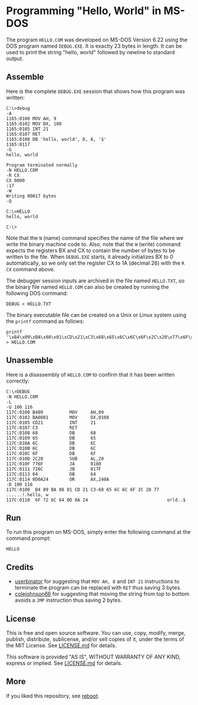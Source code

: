 Programming "Hello, World" in MS-DOS
====================================

The program `HELLO.COM` was developed on MS-DOS Version 6.22 using the
DOS program named `DEBUG.EXE`. It is exactly 23 bytes in length. It
can be used to print the string "hello, world" followed by newline to
standard output.


Assemble
--------

Here is the complete `DEBUG.EXE` session that shows how this program
was written:

```
C:\>debug
-A
1165:0100 MOV AH, 9
1165:0102 MOV DX, 108
1165:0105 INT 21
1165:0107 RET
1165:0108 DB 'hello, world', D, A, '$'
1165:0117
-G
hello, world

Program terminated normally
-N HELLO.COM
-R CX
CX 0000
:17
-W
Writing 00017 bytes
-Q

C:\>HELLO
hello, world

C:\>
```

Note that the `N` (name) command specifies the name of the file where
we write the binary machine code to. Also, note that the `W` (write)
command expects the registers BX and CX to contain the number of bytes
to be written to the file. When `DEBUG.EXE` starts, it already
initializes BX to 0 automatically, so we only set the register CX to
1A (decimal 26) with the `R CX` command above.

The debugger session inputs are archived in the file named
`HELLO.TXT`, so the binary file named `HELLO.COM` can also be created
by running the following DOS command:

```
DEBUG < HELLO.TXT
```

The binary executable file can be created on a Unix or Linux system
using the `printf` command as follows:

```
printf '\xB4\x09\xBA\x08\x01\xCD\x21\xC3\x68\x65\x6C\x6C\x6F\x2C\x20\x77\x6F\x72\x6C\x64\x0D\x0A\x24' > HELLO.COM
```


Unassemble
----------

Here is a disassembly of `HELLO.COM` to confirm that it has been
written correctly:

```
C:\>DEBUG
-N HELLO.COM
-L
-U 100 116
117C:0100 B409          MOV     AH,09
117C:0102 BA0801        MOV     DX,0108
117C:0105 CD21          INT     21
117C:0107 C3            RET
117C:0108 68            DB      68
117C:0109 65            DB      65
117C:010A 6C            DB      6C
117C:010B 6C            DB      6C
117C:010C 6F            DB      6F
117C:010D 2C20          SUB     AL,20
117C:010F 776F          JA      0180
117C:0111 726C          JB      017F
117C:0113 64            DB      64
117C:0114 0D0A24        OR      AX,240A
-D 100 116
117C:0100  B4 09 BA 08 01 CD 21 C3-68 65 6C 6C 6F 2C 20 77   ......!.hello, w
117C:0110  6F 72 6C 64 0D 0A 24                              orld..$
```


Run
---

To run this program on MS-DOS, simply enter the following command at
the command prompt:

```
HELLO
```


Credits
-------

- [userbinator](https://news.ycombinator.com/user?id=userbinator) for
  suggesting that `MOV AH, 0` and `INT 21` instructions to terminate
  the program can be replaced with `RET` thus saving 3 bytes.
- [colejohnson66](https://news.ycombinator.com/user?id=colejohnson66)
  for suggesting that moving the string from top to bottom avoids a
  `JMP` instruction thus saving 2 bytes.


License
-------

This is free and open source software. You can use, copy, modify,
merge, publish, distribute, sublicense, and/or sell copies of it,
under the terms of the MIT License. See [LICENSE.md][L] for details.

This software is provided "AS IS", WITHOUT WARRANTY OF ANY KIND,
express or implied. See [LICENSE.md][L] for details.

[L]: LICENSE.md


More
----

If you liked this repository, see
[reboot](https://github.com/susam/reboot).

